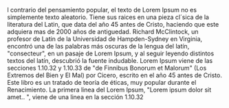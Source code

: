 l contrario del pensamiento popular, el texto de Lorem Ipsum no
 es simplemente texto aleatorio. Tiene sus raices en una pieza 
 cl´sica de la literatura del Latin, que data del año 45 antes 
 de Cristo, haciendo que este adquiera mas de 2000 años de 
 antiguedad. Richard McClintock, un profesor de Latin de la 
 Universidad de Hampden-Sydney en Virginia, encontró una de las 
 palabras más oscuras de la lengua del latín, "consecteur", en 
 un pasaje de Lorem Ipsum, y al seguir leyendo distintos textos 
 del latín, descubrió la fuente indudable. Lorem Ipsum viene de
  las secciones 1.10.32 y 1.10.33 de "de Finnibus Bonorum et 
  Malorum" (Los Extremos del Bien y El Mal) por Cicero, escrito 
  en el año 45 antes de Cristo. Este libro es un tratado de 
  teoría de éticas, muy popular durante el Renacimiento. La 
  primera linea del Lorem Ipsum, "Lorem ipsum dolor sit amet..
  ", viene de una linea en la sección 1.10.32